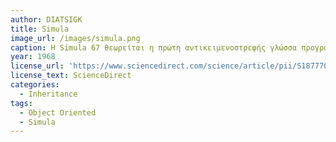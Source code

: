 ```yaml
---
author: DIATSIGK
title: Simula
image_url: /images/simula.png
caption: Η Simula 67 θεωρείται η πρώτη αντικειμενοστρεφής γλώσσα προγραμματισμού. Όπως υποδηλώνει το όνομά του, η πρώτη έκδοση Simula το 1962 σχεδιάστηκε για να κάνει προσομοιώσεις. H Simula 67 όμως σχεδιάστηκε για να είναι μια γλώσσα προγραμματισμού γενικής χρήσης και παρείχε το πλαίσιο για πολλές από τις δυνατότητες των αντικειμενοστρεφών γλωσσών σήμερα.Ο τροχός με ακτίνες της φωτογραφίας αντιπροσωπεύει την μετάβαση σε γλώσσες προγραμματισμού  με γενικα χαρακτηριστικά που έρχονται πιο κοντά στον χρήστη και είναι πιο εύχρηστες απο αυτόν. Τέτοια χαρακτηριστικά είναι το Abstraction, Polymorphism, Inheritance, Program Structure. Βασικό μειονέκτημα της Simula 67 ήταν ότι δεν υπήρχαν debugging tools κατι το οποίο ήρθε να διορθώσει η smalltalk  γλώσσα. Το Simula έχει χρησιμοποιηθεί σε ένα ευρύ φάσμα εφαρμογών, όπως προσομοίωση σχεδίων μεγάλης κλίμακας ολοκλήρωσης (VLSI), μοντελοποίηση διαδικασιών, πρωτόκολλα επικοινωνίας, αλγόριθμοι και άλλες εφαρμογές όπως στοιχειοθεσία, γραφικά υπολογιστών και εκπαίδευση. 
year: 1968 
license_url: 'https://www.sciencedirect.com/science/article/pii/S1877705815042952?via%3Dihub'
license_text: ScienceDirect
categories:
  - Inheritance
tags:
  - Object Oriented
  - Simula 
---
```

